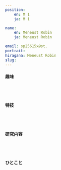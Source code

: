 ```yaml
---
position:
    en: M 1
    ja: M 1

name:
    en: Meneust Robin
    ja: Meneust Robin

email: sp25615x@st.
portrait:
hiragana: Meneust Robin
slug: 
---
```


#### 趣味
<br><br>

#### 特技
<br><br>

#### 研究内容
<br><br>

#### ひとこと
<br><br>

